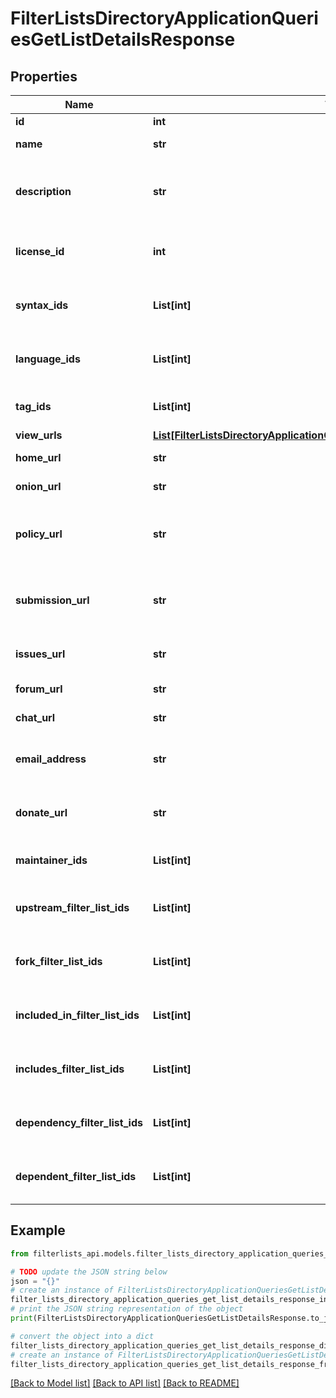 # FilterListsDirectoryApplicationQueriesGetListDetailsResponse


## Properties

Name | Type | Description | Notes
------------ | ------------- | ------------- | -------------
**id** | **int** | The identifier. | [optional] 
**name** | **str** | The unique name in title case. | 
**description** | **str** | The brief description in English (preferably quoted from the project). | [optional] 
**license_id** | **int** | The identifier of the License under which this FilterList is released. | [optional] 
**syntax_ids** | **List[int]** | The identifiers of the Syntaxes implemented by this FilterList. | [optional] 
**language_ids** | **List[int]** | The identifiers of the Languages targeted by this FilterList. | [optional] 
**tag_ids** | **List[int]** | The identifiers of the Tags applied to this FilterList. | [optional] 
**view_urls** | [**List[FilterListsDirectoryApplicationQueriesGetListDetailsViewUrlResponse]**](FilterListsDirectoryApplicationQueriesGetListDetailsViewUrlResponse.md) | The view URLs. | [optional] 
**home_url** | **str** | The URL of the home page. | [optional] 
**onion_url** | **str** | The URL of the Tor / Onion page. | [optional] 
**policy_url** | **str** | The URL of the policy/guidelines for the types of rules this FilterList includes. | [optional] 
**submission_url** | **str** | The URL of the submission/contact form for adding rules to this FilterList. | [optional] 
**issues_url** | **str** | The URL of the GitHub Issues page. | [optional] 
**forum_url** | **str** | The URL of the forum page. | [optional] 
**chat_url** | **str** | The URL of the chat room. | [optional] 
**email_address** | **str** | The email address at which the project can be contacted. | [optional] 
**donate_url** | **str** | The URL at which donations to the project can be made. | [optional] 
**maintainer_ids** | **List[int]** | The identifiers of the Maintainers of this FilterList. | [optional] 
**upstream_filter_list_ids** | **List[int]** | The identifiers of the FilterLists from which this FilterList was forked. | [optional] 
**fork_filter_list_ids** | **List[int]** | The identifiers of the FilterLists that have been forked from this FilterList. | [optional] 
**included_in_filter_list_ids** | **List[int]** | The identifiers of the FilterLists that include this FilterList. | [optional] 
**includes_filter_list_ids** | **List[int]** | The identifiers of the FilterLists that this FilterList includes. | [optional] 
**dependency_filter_list_ids** | **List[int]** | The identifiers of the FilterLists that this FilterList depends upon. | [optional] 
**dependent_filter_list_ids** | **List[int]** | The identifiers of the FilterLists dependent upon this FilterList. | [optional] 

## Example

```python
from filterlists_api.models.filter_lists_directory_application_queries_get_list_details_response import FilterListsDirectoryApplicationQueriesGetListDetailsResponse

# TODO update the JSON string below
json = "{}"
# create an instance of FilterListsDirectoryApplicationQueriesGetListDetailsResponse from a JSON string
filter_lists_directory_application_queries_get_list_details_response_instance = FilterListsDirectoryApplicationQueriesGetListDetailsResponse.from_json(json)
# print the JSON string representation of the object
print(FilterListsDirectoryApplicationQueriesGetListDetailsResponse.to_json())

# convert the object into a dict
filter_lists_directory_application_queries_get_list_details_response_dict = filter_lists_directory_application_queries_get_list_details_response_instance.to_dict()
# create an instance of FilterListsDirectoryApplicationQueriesGetListDetailsResponse from a dict
filter_lists_directory_application_queries_get_list_details_response_from_dict = FilterListsDirectoryApplicationQueriesGetListDetailsResponse.from_dict(filter_lists_directory_application_queries_get_list_details_response_dict)
```
[[Back to Model list]](../README.md#documentation-for-models) [[Back to API list]](../README.md#documentation-for-api-endpoints) [[Back to README]](../README.md)



